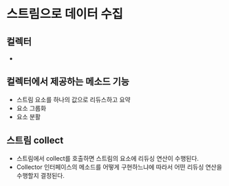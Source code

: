 # 스트림으로 데이터 수집

## 컬렉터
- 

## 컬렉터에서 제공하는 메소드 기능
- 스트림 요소를 하나의 값으로 리듀스하고 요약
- 요소 그룹화
- 요소 분활

## 스트림 collect
- 스트림에서 collect를 호출하면 스트림의 요소에 리듀싱 연산이 수행된다.
- Collector 인터페이스의 메소드를 어떻게 구현하느냐에 따라서 어떤 리듀싱 연산을 수행할지 결정된다.
